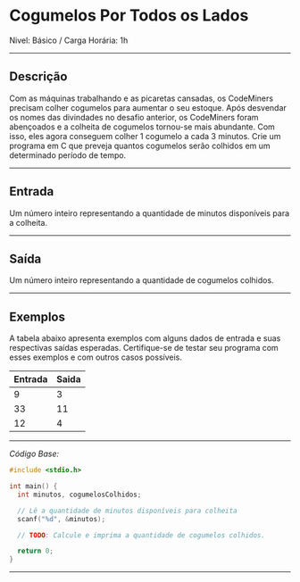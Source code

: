 # Cogumelos Por Todos os Lados

Nivel: Básico / Carga Horária: 1h

---

## Descrição

Com as máquinas trabalhando e as picaretas cansadas, os CodeMiners precisam colher cogumelos para aumentar o seu estoque. Após desvendar os nomes das divindades no desafio anterior, os CodeMiners foram abençoados e a colheita de cogumelos tornou-se mais abundante. Com isso, eles agora conseguem colher 1 cogumelo a cada 3 minutos. Crie um programa em C que preveja quantos cogumelos serão colhidos em um determinado período de tempo.

---

## Entrada

Um número inteiro representando a quantidade de minutos disponíveis para a colheita.

---

## Saída

Um número inteiro representando a quantidade de cogumelos colhidos.

---

## Exemplos

A tabela abaixo apresenta exemplos com alguns dados de entrada e suas respectivas saídas esperadas. Certifique-se de testar seu programa com esses exemplos e com outros casos possíveis.

| Entrada | Saida |
|---|---|
| 9 | 3 |
| 33 | 11 |
| 12 | 4 |

---

*Código Base:*

~~~c
#include <stdio.h>

int main() {
  int minutos, cogumelosColhidos;

  // Lê a quantidade de minutos disponíveis para colheita
  scanf("%d", &minutos);

  // TODO: Calcule e imprima a quantidade de cogumelos colhidos.

  return 0;
}
~~~
---